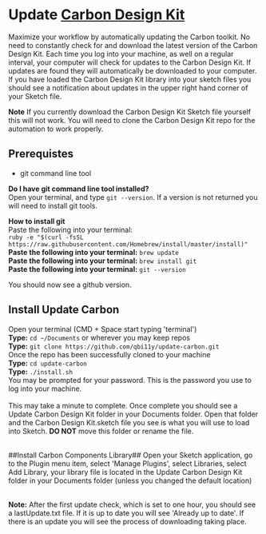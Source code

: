 # Update [Carbon Design Kit](http://www.carbondesignsystem.com/)
Maximize your workflow by automatically updating the Carbon toolkit. No need to constantly check for and download the latest version of the Carbon Design Kit. Each time you log into your machine, as well on a regular interval, your computer will check for updates to the Carbon Design Kit. If updates are found they will automatically be downloaded to your computer. If you have loaded the Carbon Design Kit library into your sketch files you should see a notification about updates in the upper right hand corner of your Sketch file.

**Note** If you currently download the Carbon Design Kit Sketch file yourself this will not work. You will need to clone the Carbon Design Kit repo for the automation to work properly.

## Prerequistes
* git command line tool<br/>

**Do I have git command line tool installed?**<br/>
Open your terminal, and type `git --version`. If a version is not returned you will need to install git tools.<br/>

**How to install git**<br/>
Paste the following into your terminal:<br/> `ruby -e "$(curl -fsSL https://raw.githubusercontent.com/Homebrew/install/master/install)"`<br/>
**Paste the following into your terminal:** `brew update` <br/>
**Paste the following into your terminal:** `brew install git`<br/>
**Paste the following into your terminal:** `git --version`<br/>

You should now see a github version.<br/>

## Install Update Carbon
Open your terminal (CMD + Space start typing 'terminal')<br/>
**Type:** `cd ~/Documents` or wherever you may keep repos<br/>
**Type:** `git clone https://github.com/qbi11y/update-carbon.git`<br/>
Once the repo has been successfully cloned to your machine<br/>
**Type:** `cd update-carbon`<br/>
**Type:** `./install.sh`<br/>
You may be prompted for your password. This is the password you use to log into your machine.<br/><br/>
This may take a minute to complete. Once complete you should see a Update Carbon Design Kit folder in your Documents folder. Open that folder and the Carbon Design Kit.sketch file you see is what you will use to load into Sketch. **DO NOT** move this folder or rename the file.<br><br>

##Install Carbon Components Library##
Open your Sketch application, go to the Plugin menu item, select 'Manage Plugins', select Libraries, select Add Library, your library file is located in the Update Carbon Design Kit folder in your Documents folder (unless you changed the default location)<br><br>

**Note:** After the first update check, which is set to one hour, you should see a lastUpdate.txt file. If it is up to date you will see 'Already up to date'. If there is an update you will see the process of downloading taking place. 
 
